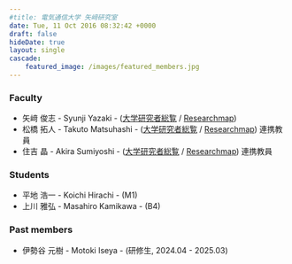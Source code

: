 ```yaml
---
#title: 電気通信大学 矢﨑研究室
date: Tue, 11 Oct 2016 08:32:42 +0000
draft: false
hideDate: true
layout: single
cascade:
    featured_image: /images/featured_members.jpg
---
```


### Faculty

- 矢﨑 俊志 - Syunji Yazaki - ([大学研究者総覧](https://researchers.uec.ac.jp/search/detail?systemId=66331fd1bcf826a4520e17560c007669) / [Researchmap](https://researchmap.jp/syunji))
- 松橋 拓人 - Takuto Matsuhashi - ([大学研究者総覧](https://researchers.uec.ac.jp/search/detail.html?systemId=9e095cf9d98f99c1520e17560c007669) / [Researchmap](https://researchmap.jp/takutomatsuhashi)) 連携教員
- 住吉 晶 - Akira Sumiyoshi - ([大学研究者総覧](https://researchers.uec.ac.jp/search/detail.html?systemId=7805e94246720c08520e17560c007669) / [Researchmap](https://researchmap.jp/bQxBPqUYiITCyXORSmlK)) 連携教員


### Students

- 平地 浩一 - Koichi Hirachi - (M1)
- 上川 雅弘 - Masahiro Kamikawa - (B4)

<!-- ### Researchers -->

### Past members

- 伊勢谷 元樹 - Motoki Iseya - (研修生, 2024.04 - 2025.03)
